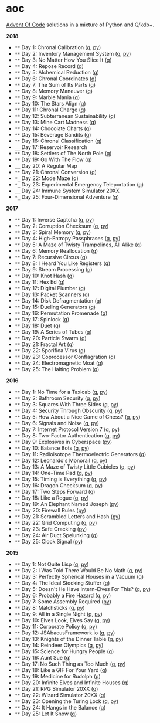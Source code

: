 # aoc
[Advent Of Code](http://adventofcode.com/) solutions in a mixture of Python and Q/kdb+.

**2018**

  - `**` Day 1: Chronal Calibration ([q](2018/01.q), [py](2018/01.py))
  - `**` Day 2: Inventory Management System ([q](2018/02.q), [py](2018/02.py))
  - `**` Day 3: No Matter How You Slice It ([q](2018/03.q))
  - `**` Day 4: Repose Record ([q](2018/04.q))
  - `**` Day 5: Alchemical Reduction ([q](2018/05.q))
  - `**` Day 6: Chronal Coordinates ([q](2018/06.q))
  - `**` Day 7: The Sum of Its Parts ([q](2018/07.q))
  - `**` Day 8: Memory Maneuver ([q](2018/08.q))
  - `**` Day 9: Marble Mania ([q](2018/09.q))
  - `**` Day 10: The Stars Align ([q](2018/10.q))
  - `**` Day 11: Chronal Charge ([q](2018/11.q))
  - `**` Day 12: Subterranean Sustainability ([q](2018/12.q))
  - `**` Day 13: Mine Cart Madness ([q](2018/13.q))
  - `**` Day 14: Chocolate Charts ([q](2018/14.q))
  - `**` Day 15: Beverage Bandits ([q](2018/15.q))
  - `**` Day 16: Chronal Classification ([q](2018/16.q))
  - `__` Day 17: Reservoir Research
  - `**` Day 18: Settlers of The North Pole ([q](2018/18.q))
  - `**` Day 19: Go With The Flow ([q](2018/19.q))
  - `__` Day 20: A Regular Map
  - `**` Day 21: Chronal Conversion ([q](2018/21.q))
  - `*_` Day 22: Mode Maze ([q](2018/22.q))
  - `*_` Day 23: Experimental Emergency Teleportation ([q](2018/23.q))
  - `__` Day 24: Immune System Simulator 20XX
  - `*_` Day 25: Four-Dimensional Adventure ([q](2018/25.q))

**2017**

  - `**` Day 1: Inverse Captcha ([q](2017/01.q), [py](2017/01.py))
  - `**` Day 2: Corruption Checksum ([q](2017/02.q), [py](2017/02.py))
  - `**` Day 3: Spiral Memory ([q](2017/03.q), [py](2017/03.py))
  - `**` Day 4: High-Entropy Passphrases ([q](2017/04.q), [py](2017/04.py))
  - `**` Day 5: A Maze of Twisty Trampolines, All Alike ([q](2017/05.q))
  - `**` Day 6: Memory Reallocation ([q](2017/06.q))
  - `**` Day 7: Recursive Circus ([q](2017/07.q))
  - `**` Day 8: I Heard You Like Registers ([q](2017/08.q))
  - `**` Day 9: Stream Processing ([q](2017/09.q))
  - `**` Day 10: Knot Hash ([q](2017/10.q))
  - `**` Day 11: Hex Ed ([q](2017/11.q))
  - `**` Day 12: Digital Plumber ([q](2017/12.q))
  - `**` Day 13: Packet Scanners ([q](2017/13.q))
  - `**` Day 14: Disk Defragmentation ([q](2017/14.q))
  - `**` Day 15: Dueling Generators ([q](2017/15.q))
  - `**` Day 16: Permutation Promenade ([q](2017/16.q))
  - `**` Day 17: Spinlock ([q](2017/17.q))
  - `**` Day 18: Duet ([q](2017/18.q))
  - `**` Day 19: A Series of Tubes ([q](2017/19.q))
  - `**` Day 20: Particle Swarm ([q](2017/20.q))
  - `**` Day 21: Fractal Art  ([q](2017/21.q))
  - `**` Day 22: Sporifica Virus ([q](2017/22.q))
  - `**` Day 23: Coprocessor Conflagration ([q](2017/23.q))
  - `**` Day 24: Electromagnetic Moat ([q](2017/24.q))
  - `**` Day 25: The Halting Problem ([q](2017/25.q))

**2016**

 - `**` Day 1: No Time for a Taxicab ([q](2016/01.q), [py](2016/01.py))
 - `**` Day 2: Bathroom Security ([q](2016/02.q), [py](2016/02.py))
 - `**` Day 3: Squares With Three Sides ([q](2016/03.q), [py](2016/03.py))
 - `**` Day 4: Security Through Obscurity ([q](2016/04.q), [py](2016/04.py))
 - `**` Day 5: How About a Nice Game of Chess? ([q](2016/05.q), [py](2016/05.py))
 - `**` Day 6: Signals and Noise ([q](2016/06.q), [py](2016/06.py))
 - `**` Day 7: Internet Protocol Version 7 ([q](2016/07.q), [py](2016/07.py))
 - `**` Day 8: Two-Factor Authentication ([q](2016/08.q), [py](2016/08.py))
 - `**` Day 9: Explosives in Cyberspace ([py](2016/09.py))
 - `**` Day 10: Balance Bots ([q](2016/10.q), [py](2016/10.py))
 - `**` Day 11: Radioisotope Thermoelectric Generators ([q](2016/11.q))
 - `**` Day 12: Leonardo's Monorail ([q](2016/12.q), [py](2016/12.py))
 - `**` Day 13: A Maze of Twisty Little Cubicles ([q](2016/13.q), [py](2016/13.py))
 - `**` Day 14: One-Time Pad ([q](2016/14.q), [py](2016/14.py))
 - `**` Day 15: Timing is Everything ([q](2016/15.q), [py](2016/15.py))
 - `**` Day 16: Dragon Checksum ([q](2016/16.q), [py](2016/16.py))
 - `**` Day 17: Two Steps Forward ([q](2016/17.q))
 - `**` Day 18: Like a Rogue ([q](2016/18.q), [py](2016/18.py))
 - `**` Day 19: An Elephant Named Joseph ([py](2016/19.py))
 - `**` Day 20: Firewall Rules ([py](2016/20.py))
 - `**` Day 21: Scrambled Letters and Hash ([py](2016/21.py))
 - `**` Day 22: Grid Computing ([q](2016/22.q), [py](2016/22.py))
 - `**` Day 23: Safe Cracking ([py](2016/23.py))
 - `**` Day 24: Air Duct Spelunking ([q](2016/24.q))
 - `**` Day 25: Clock Signal ([py](2016/25.py))

**2015**

 - `**` Day 1: Not Quite Lisp ([q](2015/01.q), [py](2015/01.py))
 - `**` Day 2: I Was Told There Would Be No Math ([q](2015/02.q), [py](2015/02.py))
 - `**` Day 3: Perfectly Spherical Houses in a Vacuum ([q](2015/03.q))
 - `**` Day 4: The Ideal Stocking Stuffer ([q](2015/04.q))
 - `**` Day 5: Doesn't He Have Intern-Elves For This? ([q](2015/05.q), [py](2015/05.py))
 - `**` Day 6: Probably a Fire Hazard ([q](2015/06.q), [py](2015/06.py))
 - `**` Day 7: Some Assembly Required ([py](2015/07.py))
 - `**` Day 8: Matchsticks ([q](2015/08.q), [py](2015/08.py))
 - `**` Day 9: All in a Single Night ([q](2015/09.q), [py](2015/09.py))
 - `**` Day 10: Elves Look, Elves Say ([q](2015/10.q), [py](2015/10.py))
 - `**` Day 11: Corporate Policy ([q](2015/11.q), [py](2015/11.py))
 - `**` Day 12: JSAbacusFramework.io ([q](2015/12.q), [py](2015/12.py))
 - `**` Day 13: Knights of the Dinner Table ([q](2015/13.q), [py](2015/13.py))
 - `**` Day 14: Reindeer Olympics ([q](2015/14.q), [py](2015/14.py))
 - `**` Day 15: Science for Hungry People ([q](2015/15.q))
 - `**` Day 16: Aunt Sue ([q](2015/16.q))
 - `**` Day 17: No Such Thing as Too Much ([q](2015/17.q), [py](2015/17.py))
 - `**` Day 18: Like a GIF For Your Yard ([q](2015/18.q))
 - `**` Day 19: Medicine for Rudolph ([q](2015/19.q))
 - `**` Day 20: Infinite Elves and Infinite Houses ([q](2015/20.q))
 - `**` Day 21: RPG Simulator 20XX ([q](2015/21.q))
 - `**` Day 22: Wizard Simulator 20XX ([q](2015/22.q))
 - `**` Day 23: Opening the Turing Lock ([q](2015/23.q), [py](2015/23.py))
 - `**` Day 24: It Hangs in the Balance ([q](2015/24.q))
 - `**` Day 25: Let It Snow ([q](2015/25.q))
